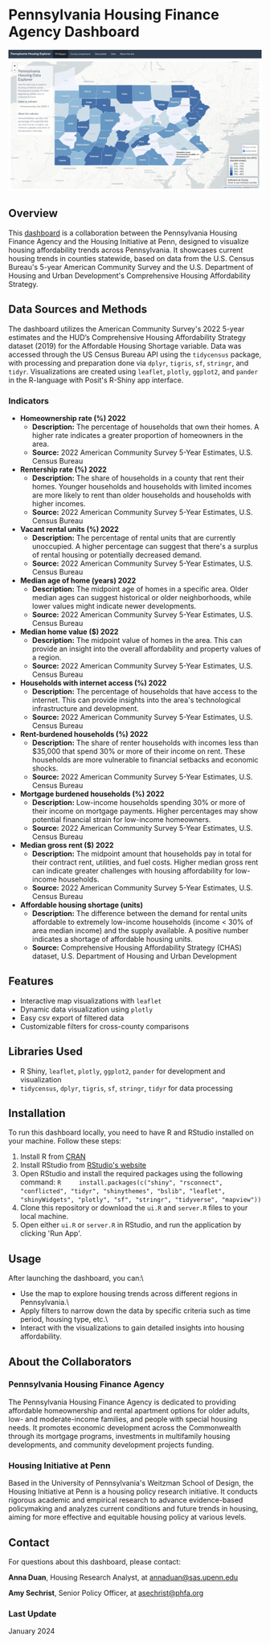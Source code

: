 # Pennsylvania Housing Finance Agency Dashboard

![Dashboard landing page](https://github.com/housinginitiative/PHFA-Housing-Dash/blob/80ccdf7ead5fe87b68a48cea421b6050f63509e9/dashboard%20files/www/dashboard%20screenshot.png)

## Overview

This [dashboard](https://housinginitiative.shinyapps.io/PHFA_Housing_Dashboard/) is a collaboration between the Pennsylvania Housing Finance Agency and the Housing Initiative at Penn, designed to visualize housing affordability trends across Pennsylvania. It showcases current housing trends in counties statewide, based on data from the U.S. Census Bureau's 5-year American Community Survey and the U.S. Department of Housing and Urban Development's Comprehensive Housing Affordability Strategy.

## Data Sources and Methods

The dashboard utilizes the American Community Survey's 2022 5-year estimates and the HUD’s Comprehensive Housing Affordability Strategy dataset (2019) for the Affordable Housing Shortage variable. Data was accessed through the US Census Bureau API using the `tidycensus` package, with processing and preparation done via `dplyr`, `tigris`, `sf`, `stringr`, and `tidyr`. Visualizations are created using `leaflet`, `plotly`, `ggplot2`, and `pander` in the R-language with Posit's R-Shiny app interface.

### Indicators

-   **Homeownership rate (%) 2022**
    -   **Description:** The percentage of households that own their homes. A higher rate indicates a greater proportion of homeowners in the area.
    -   **Source:** 2022 American Community Survey 5-Year Estimates, U.S. Census Bureau
-   **Rentership rate (%) 2022**
    -   **Description:** The share of households in a county that rent their homes. Younger households and households with limited incomes are more likely to rent than older households and households with higher incomes.
    -   **Source:** 2022 American Community Survey 5-Year Estimates, U.S. Census Bureau
-   **Vacant rental units (%) 2022**
    -   **Description:** The percentage of rental units that are currently unoccupied. A higher percentage can suggest that there's a surplus of rental housing or potentially decreased demand.
    -   **Source:** 2022 American Community Survey 5-Year Estimates, U.S. Census Bureau
-   **Median age of home (years) 2022**
    -   **Description:** The midpoint age of homes in a specific area. Older median ages can suggest historical or older neighborhoods, while lower values might indicate newer developments.
    -   **Source:** 2022 American Community Survey 5-Year Estimates, U.S. Census Bureau
-   **Median home value (\$) 2022**
    -   **Description:** The midpoint value of homes in the area. This can provide an insight into the overall affordability and property values of a region.
    -   **Source:** 2022 American Community Survey 5-Year Estimates, U.S. Census Bureau
-   **Households with internet access (%) 2022**
    -   **Description:** The percentage of households that have access to the internet. This can provide insights into the area's technological infrastructure and development.
    -   **Source:** 2022 American Community Survey 5-Year Estimates, U.S. Census Bureau
-   **Rent-burdened households (%) 2022**
    -   **Description:** The share of renter households with incomes less than \$35,000 that spend 30% or more of their income on rent. These households are more vulnerable to financial setbacks and economic shocks.
    -   **Source:** 2022 American Community Survey 5-Year Estimates, U.S. Census Bureau
-   **Mortgage burdened households (%) 2022**
    -   **Description:** Low-income households spending 30% or more of their income on mortgage payments. Higher percentages may show potential financial strain for low-income homeowners.
    -   **Source:** 2022 American Community Survey 5-Year Estimates, U.S. Census Bureau
-   **Median gross rent (\$) 2022**
    -   **Description:** The midpoint amount that households pay in total for their contract rent, utilities, and fuel costs. Higher median gross rent can indicate greater challenges with housing affordability for low-income households.
    -   **Source:** 2022 American Community Survey 5-Year Estimates, U.S. Census Bureau
-   **Affordable housing shortage (units)**
    -   **Description:** The difference between the demand for rental units affordable to extremely low-income households (income \< 30% of area median income) and the supply available. A positive number indicates a shortage of affordable housing units.
    -   **Source:** Comprehensive Housing Affordability Strategy (CHAS) dataset, U.S. Department of Housing and Urban Development

## Features

-   Interactive map visualizations with `leaflet`
-   Dynamic data visualization using `plotly`
-   Easy csv export of filtered data
-   Customizable filters for cross-county comparisons

## Libraries Used

-   R Shiny, `leaflet`, `plotly`, `ggplot2`, `pander` for development and visualization
-   `tidycensus`, `dplyr`, `tigris`, `sf`, `stringr`, `tidyr` for data processing

## Installation

To run this dashboard locally, you need to have R and RStudio installed on your machine. Follow these steps:

1.  Install R from [CRAN](https://cran.r-project.org/)
2.  Install RStudio from [RStudio's website](https://www.rstudio.com/products/rstudio/download/)
3.  Open RStudio and install the required packages using the following command: `R     install.packages(c("shiny", "rsconnect", "conflicted", "tidyr", "shinythemes", "bslib", "leaflet", "shinyWidgets", "plotly", "sf", "stringr", "tidyverse", "mapview"))`
4.  Clone this repository or download the `ui.R` and `server.R` files to your local machine.
5.  Open either `ui.R` or `server.R` in RStudio, and run the application by clicking 'Run App'.

## Usage

After launching the dashboard, you can:\
- Use the map to explore housing trends across different regions in Pennsylvania.\
- Apply filters to narrow down the data by specific criteria such as time period, housing type, etc.\
- Interact with the visualizations to gain detailed insights into housing affordability.

## About the Collaborators

### Pennsylvania Housing Finance Agency

The Pennsylvania Housing Finance Agency is dedicated to providing affordable homeownership and rental apartment options for older adults, low- and moderate-income families, and people with special housing needs. It promotes economic development across the Commonwealth through its mortgage programs, investments in multifamily housing developments, and community development projects funding.

### Housing Initiative at Penn

Based in the University of Pennsylvania's Weitzman School of Design, the Housing Initiative at Penn is a housing policy research initiative. It conducts rigorous academic and empirical research to advance evidence-based policymaking and analyzes current conditions and future trends in housing, aiming for more effective and equitable housing policy at various levels.


## Contact

For questions about this dashboard, please contact:

**Anna Duan**, Housing Research Analyst, at [annaduan\@sas.upenn.edu](mailto:annaduan@sas.upenn.edu)

**Amy Sechrist**, Senior Policy Officer, at [asechrist\@phfa.org](mailto:asechrist@phfa.org)


### Last Update  
January 2024
